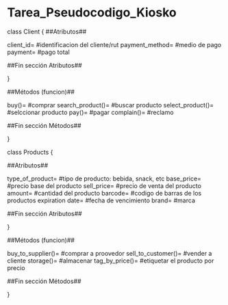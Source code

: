 # Tarea_Pseudocodigo_Kiosko
class Client {
##Atributos##

client_id= #identificacion del cliente/rut
payment_method= #medio de pago
payment= #pago total

##Fin sección Atributos##

}

##Métodos (funcion)##

buy()= #comprar 
search_product()= #buscar producto
select_product()= #selccionar producto
pay()= #pagar
complain()= #reclamo

##Fin sección Métodos##

}

class Products {

##Atributos##

type_of_product= #tipo de producto: bebida, snack, etc
base_price= #precio base del producto
sell_price= #precio de venta del producto
amount= #cantidad del producto
barcode= #codigo de barras de los productos
expiration date= #fecha de vencimiento
brand= #marca

##Fin sección Atributos##

}

##Métodos (funcion)##

buy_to_supplier()= #comprar a proovedor
sell_to_customer()= #vender a cliente
storage()= #almacenar
tag_by_price()= #etiquetar el producto por precio

##Fin sección Métodos##

}
